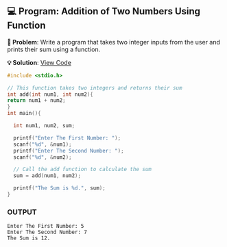 ## 💻 Program: Addition of Two Numbers Using Function

**📔 Problem**: Write a program that takes two integer inputs from the user and prints their sum using a function.

**💡 Solution**: [View Code](sum_of_2.c)

```c
#include <stdio.h>

// This function takes two integers and returns their sum
int add(int num1, int num2){
return num1 + num2;
}
int main(){

  int num1, num2, sum;

  printf("Enter The First Number: ");
  scanf("%d", &num1);
  printf("Enter The Second Number: ");
  scanf("%d", &num2);

  // Call the add function to calculate the sum
  sum = add(num1, num2);

  printf("The Sum is %d.", sum);
}

```

### OUTPUT

```
Enter The First Number: 5
Enter The Second Number: 7
The Sum is 12.
```
